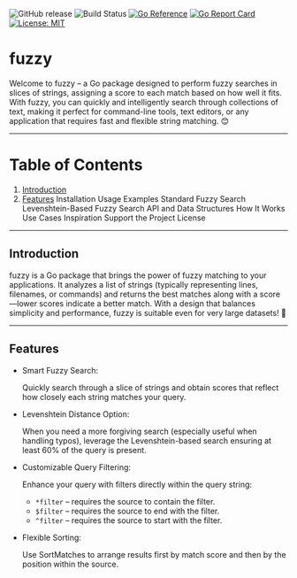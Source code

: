 ![GitHub release](https://img.shields.io/github/v/release/Tagliapietra96/fuzzy)
![Build Status](https://github.com/Tagliapietra96/fuzzy/actions/workflows/go.yml/badge.svg)
[![Go Reference](https://pkg.go.dev/badge/Tagliapietra96/fuzzy/path.svg)](https://pkg.go.dev/github.com/Tagliapietra96/fuzzy)
[![Go Report Card](https://goreportcard.com/badge/github.com/Tagliapietra96/fuzzy)](https://goreportcard.com/report/github.com/Tagliapietra96/fuzzy)
[![License: MIT](https://img.shields.io/badge/License-MIT-blue.svg)](LICENSE)

# fuzzy

Welcome to fuzzy – a Go package designed to perform fuzzy searches in slices of strings, assigning a score to each match based on how well it fits. With fuzzy, you can quickly and intelligently search through collections of text, making it perfect for command-line tools, text editors, or any application that requires fast and flexible string matching. 😊

---

# Table of Contents

1. [Introduction](#introduction)
2. [Features](#features)
Installation
Usage Examples
Standard Fuzzy Search
Levenshtein-Based Fuzzy Search
API and Data Structures
How It Works
Use Cases
Inspiration
Support the Project
License

---

## Introduction

fuzzy is a Go package that brings the power of fuzzy matching to your applications. It analyzes a list of strings (typically representing lines, filenames, or commands) and returns the best matches along with a score—lower scores indicate a better match. With a design that balances simplicity and performance, fuzzy is suitable even for very large datasets! 🚀

---

## Features

* Smart Fuzzy Search:

    Quickly search through a slice of strings and obtain scores that reflect how closely each string matches your query.
* Levenshtein Distance Option:

    When you need a more forgiving search (especially useful when handling typos), leverage the Levenshtein-based search ensuring at least 60% of the query is present.
* Customizable Query Filtering:

    Enhance your query with filters directly within the query string:
    * `*filter` – requires the source to contain the filter.
    * `$filter` – requires the source to end with the filter.
    * `^filter` – requires the source to start with the filter.
* Flexible Sorting:

    Use SortMatches to arrange results first by match score and then by the position within the source.
